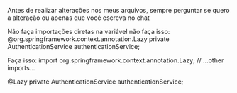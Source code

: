 Antes de realizar alterações nos meus arquivos, sempre perguntar se quero a alteração ou apenas que você escreva no chat


Não faça importações diretas na variável
não faça isso:
@org.springframework.context.annotation.Lazy
private AuthenticationService authenticationService;


Faça isso:
import org.springframework.context.annotation.Lazy;
// ...other imports...

@Lazy
private AuthenticationService authenticationService;
